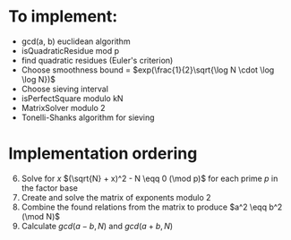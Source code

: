 # To implement:

- gcd(a, b) euclidean algorithm
- isQuadraticResidue mod p
- find quadratic residues (Euler's criterion)
- Choose smoothness bound = $exp(\frac{1}{2}\sqrt{\log N \cdot \log \log N})$
- Choose sieving interval
- isPerfectSquare modulo kN
- MatrixSolver modulo 2
- Tonelli-Shanks algorithm for sieving

# Implementation ordering

<!-- 1. Calculate smoothness bound B -->
<!-- 2. Find all prime numbers up to B -->
<!-- 3. Euler's criterion to find quadratic residues in the found primes -->
<!-- 4. Calculate the sieving interval (we need one more smooth relation than the primes in the factor base)
	- A generous estimate is six times the number of primes in the factor base -->
<!-- 5. Calculate $(\sqrt{N} + x)^2 - N$ for the sieving interval -->
6. Solve for $x$ $(\sqrt{N} + x)^2 - N \eqq 0 (\mod p)$ for each prime $p$ in the factor base
7. Create and solve the matrix of exponents modulo 2
8. Combine the found relations from the matrix to produce $a^2 \eqq b^2 (\mod N)$
9. Calculate $gcd(a-b, N)$ and $gcd(a+b, N)$